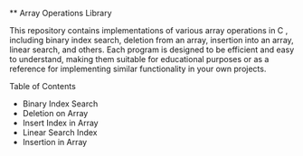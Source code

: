 ** Array Operations Library

This repository contains implementations of various array operations in C , including binary index search, deletion from an array, insertion into an array, linear search, and others. Each program is designed to be efficient and easy to understand, making them suitable for educational purposes or as a reference for implementing similar functionality in your own projects.

Table of Contents

  -  Binary Index Search
  -  Deletion on Array
  -  Insert Index in Array
  -  Linear Search Index
  -  Insertion in Array
  
